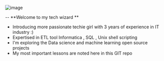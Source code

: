 

<!---
ABIRAMI1997/ABIRAMI1997 is a ✨ special ✨ repository because its `README.md` (this file) appears on your GitHub profile.
You can click the Preview link to take a look at your changes.
--->


![image](https://user-images.githubusercontent.com/63499457/158515354-92f8df92-0678-472b-ad49-eb5a7b58cda2.png)


-- **Welcome to my tech wizard **
- Introducing more passionate techie girl with 3 years of experience in IT industry :)
- Expertised in ETL tool Informatica , SQL , Unix shell scripting 
- I'm exploring the Data science and machine learning open source projects
- My most important lessons are noted here in this GIT repo


